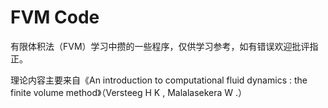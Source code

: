 # FVM Code


有限体积法（FVM）学习中攒的一些程序，仅供学习参考，如有错误欢迎批评指正。

理论内容主要来自《An introduction to computational fluid dynamics : the finite volume method》（Versteeg H K , Malalasekera W .）

